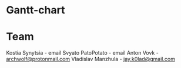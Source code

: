 # Gantt-chart

# Team
Kostia Synytsia - email
Svyato PatoPotato - email
Anton Vovk - archwolf@protonmail.com
Vladislav Manzhula - jay.k0lad@gmail.com
